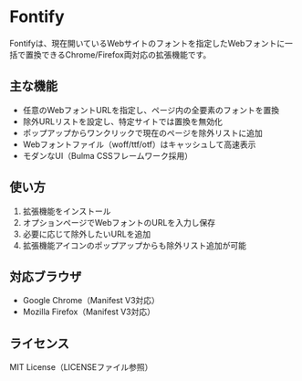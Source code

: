 # Fontify

Fontifyは、現在開いているWebサイトのフォントを指定したWebフォントに一括で置換できるChrome/Firefox両対応の拡張機能です。

## 主な機能
- 任意のWebフォントURLを指定し、ページ内の全要素のフォントを置換
- 除外URLリストを設定し、特定サイトでは置換を無効化
- ポップアップからワンクリックで現在のページを除外リストに追加
- Webフォントファイル（woff/ttf/otf）はキャッシュして高速表示
- モダンなUI（Bulma CSSフレームワーク採用）

## 使い方
1. 拡張機能をインストール
2. オプションページでWebフォントのURLを入力し保存
3. 必要に応じて除外したいURLを追加
4. 拡張機能アイコンのポップアップからも除外リスト追加が可能

## 対応ブラウザ
- Google Chrome（Manifest V3対応）
- Mozilla Firefox（Manifest V3対応）

## ライセンス
MIT License（LICENSEファイル参照）
